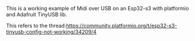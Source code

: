 This is a working example of Midi over USB on an Esp32-s3 with platformio and Adafruit TinyUSB lib.

This refers to the thread:https://community.platformio.org/t/esp32-s3-tinyusb-config-not-working/34209/4
